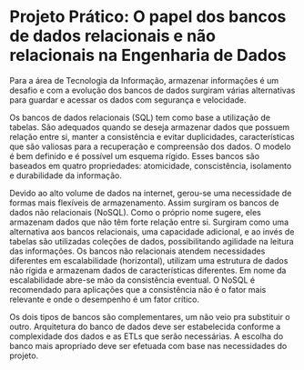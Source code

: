 # Projeto Prático: O papel dos bancos de dados relacionais e não relacionais na Engenharia de Dados

Para a área de Tecnologia da Informação, armazenar informações é um desafio e com a evolução dos bancos de dados surgiram várias alternativas para guardar e acessar os dados com segurança e velocidade.

Os bancos de dados relacionais (SQL) tem como base a utilização de tabelas. São adequados quando se deseja armazenar dados que possuem relação entre si, manter a consistência e evitar duplicidades, características que são valiosas para a recuperação e compreensão dos dados. O modelo é bem definido e é possível um esquema rígido. Esses bancos são baseados em quatro propriedades: atomicidade, conscistência, isolamento e durabilidade da informação.

Devido ao alto volume de dados na internet, gerou-se uma necessidade de formas mais flexíveis de armazenamento. Assim surgiram os bancos de dados não relacionais (NoSQL). Como o próprio nome sugere, eles armazenam dados que não têm forte relação entre si. Surgiram como uma alternativa aos bancos relacionais, uma capacidade adicional, e ao invés de tabelas são utilizadas coleções de dados, possibilitando agilidade na leitura das informações. Os bancos não relacionais atendem necessidades diferentes em escalabilidade (horizontal), utilizam uma estrutura de dados não rígida e armazenam  dados de características diferentes. Em nome da escalabilidade abre-se mão da consistência eventual. O NoSQL é recomendado para aplicações que a consistência não é o fator mais relevante e onde o desempenho é um fator crítico.

Os dois tipos de bancos são complementares, um não veio pra substituir o outro. Arquitetura do banco de dados deve ser estabelecida conforme a complexidade dos dados e as ETLs que serão necessárias. A escolha do banco mais apropriado deve ser efetuada com base nas necessidades do projeto.
